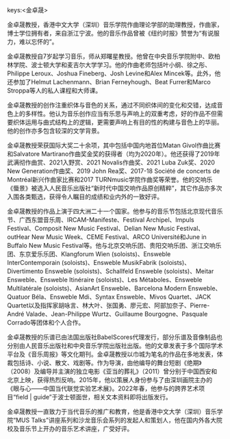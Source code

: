 keys:<金卓晟>


金卓晟教授，香港中文大学（深圳）音乐学院作曲理论学部的助理教授，作曲家，博士学位拥有者，来自浙江宁波。他的音乐作品曾被《纽约时报》赞誉为“有说服力，难以忘怀的”。

金卓晟教授自7岁起学习音乐，师从郑曙星教授。他曾在中央音乐学院附中、欧柏林学院、波士顿大学和麦吉尔大学学习。他的作曲老师包括叶小纲、徐之彤、Philippe Leroux、Joshua Fineberg、Josh Levine和Alex Mincek等。此外，他还参加了Helmut Lachenmann、Brian Ferneyhough、Beat Furrer和Marco Stroppa等人的私人课程和大师课。

金卓晟教授的创作注重织体与音色的关系，通过不同织体间的变化和交错，达成音色上的多样性。他认为音乐创作应当有乐思与声响上的双重考虑，好的作品不但需要织体运用与曲式结构上的逻辑，更需要声响上有目的性的构建与音色上的华丽。他的创作亦多包含较深的文学背景。

金卓晟教授荣获国际大奖二十余项，其中包括中国内地首位Matan Givol作曲比赛和Salvatore Martirano作曲奖金奖的获得者（均为2020年）。他还获得了2019年武满彻作曲赏、2021入野赏、2021 Novalis作曲奖、2021 Luba Zuk奖、2020 New Generation作曲奖、2019 John Rea奖、2017-18 Société de concerts de Montréal新兴作曲家比赛和2017 TURNmusic学院作曲奖等荣誉。他的交响乐《蜃景》被选入人民音乐出版社“新时代中国交响作品原创精粹”，其它作品亦多次入围各类甄选，获得令人瞩目的成绩和业内外的一致好评。

金卓晟教授的作品上演于四大洲二十一个国家。他参与的音乐节包括北京现代音乐节、广西东盟音乐周、IRCAM-Manifeste、Festival Archipel、Impuls Festival、Composit New Music Festival、Delian New Music Festival、outHear New Music Week、CEME Festival、ARCO Université和June in Buffalo New Music Festival等。他与北京交响乐团、贵阳交响乐团、浙江交响乐团、东京爱乐乐团、Klangforum Wien (soloists)、Ensweble InterContemporain (soloists)、Ensweble MusikFabrik (soloists)、Divertimento Ensweble (soloists)、Schallfeld Ensweble (soloists)、Meitar Ensweble、Ensweble Itinéraire (soloists)、Les Métaboles、Ensweble Multilatérale (soloists)、AsianArt Ensweble、Barcelona Modern Ensweble、Quatuor Béla、Ensweble Mdi、Syntax Ensweble、Mivos Quartet、JACK Quartet以及指挥家胡咏言、林大叶、张国勇、廖元宏、阿部加奈子、Pierre-André Valade、Jean-Philippe Wurtz、Guillaume Bourgogne、Pasquale Corrado等团体和个人合作。

金卓晟教授的乐谱已由法国出版社BabelScores代理发行，部分乐谱及音像制品也分别由人民音乐出版社和中央音乐学院出版社出版。他的文章发表于多个国际学术平台及《音乐周报》等文化期刊。金卓晟教授以巾城为笔名的作品在多地发表，体裁包括诗、小说、散文、戏剧等。作为导演，由他编导的舞台短剧《绝期》（2008）及编导并主演的独立电影《亚当的葬礼》（2011）曾分别于中国西安和北京上映，获得热烈反响。2015年，他以策展人身份参与了由深圳画院主办的《眼与心——中国当代联觉实验艺术展》。2022年春，他参与的跨界艺术项目“field | guide”于波士顿面世，相关文本资料即将出版发行。

金卓晟教授一直致力于当代音乐的推广和教育，他是香港中文大学（深圳）音乐学院“MUS Talks”讲座系列和沙龙音乐会系列的发起人和策划人，他在国内外各大院校及音乐节上开办的音乐艺术讲座，广受好评。